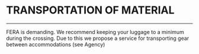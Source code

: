 # TRANSPORTATION OF MATERIAL

---

FERA is demanding. We recommend keeping your luggage to a minimum during the crossing. Due to this we propose a service for transporting gear between accommodations (see Agency)
